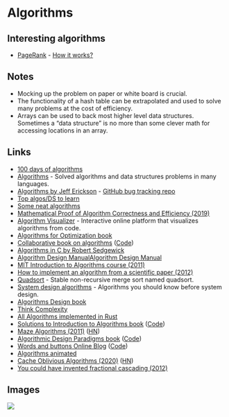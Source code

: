 # Algorithms

## Interesting algorithms

* [PageRank](http://en.wikipedia.org/wiki/PageRank) - [How it works?](http://qr.ae/TUpCVB)

## Notes

* Mocking up the problem on paper or white board is crucial.
* The functionality of a hash table can be extrapolated and used to solve many problems at the cost of efficiency.
* Arrays can be used to back most higher level data structures. Sometimes a “data structure” is no more than some clever math for accessing locations in an array.

## Links

* [100 days of algorithms](https://github.com/coells/100days)
* [Algorithms](https://github.com/marcosfede/algorithms) - Solved algorithms and data structures problems in many languages.
* [Algorithms by Jeff Erickson](http://jeffe.cs.illinois.edu/teaching/algorithms/) - [GitHub bug tracking repo](https://github.com/jeffgerickson/algorithms)
* [Top algos/DS to learn](https://www.reddit.com/r/compsci/comments/5uz9lb/top_algorithmsdata_structuresconcepts_every/ddy8azz/)
* [Some neat algorithms](https://www.nayuki.io/category/programming)
* [Mathematical Proof of Algorithm Correctness and Efficiency \(2019\)](https://stackabuse.com/mathematical-proof-of-algorithm-correctness-and-efficiency/)
* [Algorithm Visualizer](https://github.com/algorithm-visualizer/algorithm-visualizer) - Interactive online platform that visualizes algorithms from code.
* [Algorithms for Optimization book](https://mitpress.mit.edu/books/algorithms-optimization)
* [Collaborative book on algorithms](https://www.algorithm-archive.org/) \([Code](https://github.com/algorithm-archivists/algorithm-archive)\)
* [Algorithms in C by Robert Sedgewick](http://index-of.co.uk/Algorithms/Algorithms%20in%20C.pdf)
* [Algorithm Design ManualAlgorithm Design Manual](http://mimoza.marmara.edu.tr/~msakalli/cse706_12/SkienaTheAlgorithmDesignManual.pdf)
* [MIT Introduction to Algorithms course \(2011\)](https://ocw.mit.edu/courses/electrical-engineering-and-computer-science/6-006-introduction-to-algorithms-fall-2011/)
* [How to implement an algorithm from a scientific paper \(2012\)](http://codecapsule.com/2012/01/18/how-to-implement-a-paper/)
* [Quadsort](https://github.com/scandum/quadsort) - Stable non-recursive merge sort named quadsort.
* [System design algorithms](https://github.com/resumejob/system-design-algorithms) - Algorithms you should know before system design.
* [Algorithms Design book](http://www.cs.sjtu.edu.cn/~jiangli/teaching/CS222/files/materials/Algorithm%20Design.pdf)
* [Think Complexity](http://greenteapress.com/complexity/html/index.html)
* [All Algorithms implemented in Rust](https://github.com/TheAlgorithms/Rust)
* [Solutions to Introduction to Algorithms book](https://walkccc.github.io/CLRS/) \([Code](https://github.com/walkccc/CLRS)\)
* [Maze Algorithms \(2011\)](https://www.jamisbuck.org/mazes/) \([HN](https://news.ycombinator.com/item?id=23429368)\)
* [Algorithmic Design Paradigms book](https://page.skerritt.blog/algorithms/) \([Code](https://github.com/brandonskerritt/AlgorithmsBook)\)
* [Words and buttons Online Blog](https://wordsandbuttons.online/) \([Code](https://github.com/akalenuk/wordsandbuttons)\)
* [Algorithms animated](https://www.chrislaux.com/)
* [Cache Oblivious Algorithms \(2020\)](https://jiahai-feng.github.io/posts/cache-oblivious-algorithms/) \([HN](https://news.ycombinator.com/item?id=23662434)\)
* [You could have invented fractional cascading \(2012\)](http://blog.ezyang.com/2012/03/you-could-have-invented-fractional-cascading/)

## Images

![](http://i0.wp.com/www.jessicayung.com/wp-content/uploads/2016/08/screenshot-5.png?fit=1618%2C1130)

